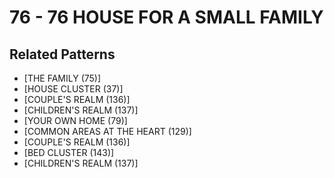 # 76 - 76 HOUSE FOR A SMALL FAMILY

## Related Patterns

- [THE FAMILY (75)]
- [HOUSE CLUSTER (37)]
- [COUPLE'S REALM (136)]
- [CHILDREN'S REALM (137)]
- [YOUR OWN HOME (79)]
- [COMMON AREAS AT THE HEART (129)]
- [COUPLE'S REALM (136)]
- [BED CLUSTER (143)]
- [CHILDREN'S REALM (137)]
